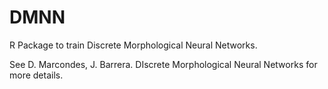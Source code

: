 # DMNN
R Package to train Discrete Morphological Neural Networks.

See D. Marcondes, J. Barrera. DIscrete Morphological Neural Networks for more details.
